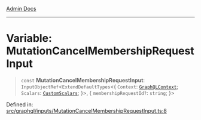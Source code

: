[Admin Docs](/)

***

# Variable: MutationCancelMembershipRequestInput

> `const` **MutationCancelMembershipRequestInput**: `InputObjectRef`\<`ExtendDefaultTypes`\<\{ `Context`: [`GraphQLContext`](../../../context/type-aliases/GraphQLContext.md); `Scalars`: [`CustomScalars`](../../../scalars/type-aliases/CustomScalars.md); \}\>, \{ `membershipRequestId?`: `string`; \}\>

Defined in: [src/graphql/inputs/MutationCancelMembershipRequestInput.ts:8](https://github.com/gautam-divyanshu/talawa-api/blob/7e7d786bbd7356b22a3ba5029601eed88ff27201/src/graphql/inputs/MutationCancelMembershipRequestInput.ts#L8)
